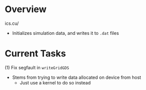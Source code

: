 # Overview
ics.cu/
- Initializes simulation data, and writes it to `.dat` files


# Current Tasks
(1) Fix segfault in `writeGridGDS`
- Stems from trying to write data allocated on device from host
    - Just use a kernel to do so instead

